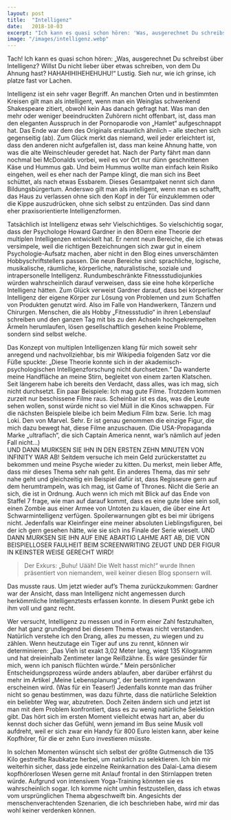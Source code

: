 ```yaml
---
layout: post
title:  "Intelligenz"
date:   2018-10-03
excerpt: "Ich kann es quasi schon hören: 'Was, ausgerechnet Du schreibst über Intelligenz? Willst Du nicht lieber über etwas schreiben, von dem Du Ahnung hast?'"
image: "/images/intelligenz.webp"
---
```


Tach! Ich kann es quasi schon hören: „Was, ausgerechnet Du schreibst über Intelligenz? Willst Du nicht lieber über etwas schreiben, von dem Du Ahnung hast? HAHAHIHIHEHEHUHU!“ 
Lustig. Sieh nur, wie ich grinse, ich platze fast vor Lachen.

Intelligenz ist ein sehr vager Begriff. An manchen Orten und in bestimmten Kreisen gilt man als intelligent, wenn man ein Weinglas schwenkend Shakespeare zitiert, obwohl kein Aas danach gefragt hat. Was man den mehr oder weniger beeindruckten Zuhörern nicht offenbart, ist, dass man den eleganten Ausspruch in der Pornoparodie von „Hamlet“ aufgeschnappt hat. Das Ende war dem des Originals erstaunlich ähnlich – alle stechen sich gegenseitig (ab). Zum Glück merkt das niemand, weil jeder erleichtert ist, dass den anderen nicht aufgefallen ist, dass man keine Ahnung hatte, von was die alte Weinschleuder geredet hat. Nach der Party fährt man dann nochmal bei McDonalds vorbei, weil es vor Ort nur dünn geschnittenen Käse und Hummus gab. Und beim Hummus wollte man einfach kein Risiko eingehen, weil es eher nach der Pampe klingt, die man sich ins Beet schüttet, als nach etwas Essbarem. Dieses Gesamtpaket nennt sich dann Bildungsbürgertum. Anderswo gilt man als intelligent, wenn man es schafft, das Haus zu verlassen ohne sich den Kopf in der Tür einzuklemmen oder die Kippe auszudrücken, ohne sich selbst zu entzünden. Das sind dann eher praxisorientierte Intelligenzformen.

Tatsächlich ist Intelligenz etwas sehr Vielschichtiges. So vielschichtig sogar, dass der Psychologe Howard Gardner in den 80ern eine Theorie der multiplen Intelligenzen entwickelt hat. Er nennt neun Bereiche, die ich etwas versimpele, weil die richtigen Bezeichnungen sich zwar gut in einem Psychologie-Aufsatz machen, aber nicht in den Blog eines unverschämten Hobbyschriftstellers passen. Die neun Bereiche sind: sprachliche, logische, musikalische, räumliche, körperliche, naturalistische, soziale und intrapersonelle Intelligenz. Rundumbeschränkte Fitnessstudiojunkies würden wahrscheinlich darauf verweisen, dass sie eine hohe körperliche Intelligenz hätten. Zum Glück verweist Gardner darauf, dass bei körperlicher Intelligenz der eigene Körper zur Lösung von Problemen und zum Schaffen von Produkten genutzt wird. Also im Falle von Handwerkern, Tänzern und Chirurgen. Menschen, die als Hobby „Fitnessstudio“ in ihren Lebenslauf schreiben und den ganzen Tag mit bis zu den Achseln hochgekrempelten Ärmeln herumlaufen, lösen gesellschaftlich gesehen keine Probleme, sondern sind selbst welche.

Das Konzept von multiplen Intelligenzen klang für mich soweit sehr anregend und nachvollziehbar, bis mir Wikipedia folgenden Satz vor die Füße spuckte: „Diese Theorie konnte sich in der akademisch-psychologischen Intelligenzforschung nicht durchsetzen.“ Da wanderte meine Handfläche an meine Stirn, begleitet von einem zarten Klatschen. Seit längerem habe ich bereits den Verdacht, dass alles, was ich mag, sich nicht durchsetzt. Ein paar Beispiele: Ich mag gute Filme. Trotzdem kommen zurzeit nur beschissene Filme raus. Scheinbar ist es das, was die Leute sehen wollen, sonst würde nicht so viel Müll in die Kinos schwappen. Für die nächsten Beispiele bleibe ich beim Medium Film bzw. Serie. Ich mag Loki. Den von Marvel. Sehr. Er ist genau genommen die einzige Figur, die mich dazu bewegt hat, diese Filme anzuschauen. (Die USA-Propaganda Marke „ultraflach“, die sich Captain America nennt, war’s nämlich auf jeden Fall nicht…)  
UND DANN MURKSEN SIE IHN IN DEN ERSTEN ZEHN MINUTEN VON INFINITY WAR AB! Seitdem versuche ich mein Geld zurückerstattet zu bekommen und meine Psyche wieder zu kitten. Du merkst, mein lieber Affe, dass mir dieses Thema sehr nah geht. Ein anderes Thema, das mir sehr nahe geht und gleichzeitig ein Beispiel dafür ist, dass Regisseure gern auf dem herumtrampeln, was ich mag, ist Game of Thrones. Nicht die Serie an sich, die ist in Ordnung. Auch wenn ich mich mit Blick auf das Ende von Staffel 7 frage, wie man auf darauf kommt, dass es eine gute Idee sein soll, einen Zombie aus einer Armee von Untoten zu klauen, die über eine Art Schwarmintelligenz verfügen. Spoilerwarnungen gibt es bei mir übrigens nicht. Jedenfalls war Kleinfinger eine meiner absoluten Lieblingsfiguren, bei der ich gern gesehen hätte, wie sie sich ins Finale der Serie wieselt. UND DANN MURKSEN SIE IHN AUF EINE ABARTIG LAHME ART AB, DIE VON BEISPIELLOSER FAULHEIT BEIM SCREENWRITING ZEUGT UND DER FIGUR IN KEINSTER WEISE GERECHT WIRD!

> Der Exkurs: „Buhu! Uääh! Die Welt hasst mich!“ wurde Ihnen präsentiert von niemandem, weil keiner diesen Blog sponsern will.

Das musste raus. Um jetzt wieder auf’s Thema zurückzukommen: Gardner war der Ansicht, dass man Intelligenz nicht angemessen durch herkömmliche Intelligenztests erfassen konnte. In diesem Punkt gebe ich ihm voll und ganz recht.

Wer versucht, Intelligenz zu messen und in Form einer Zahl festzuhalten, der hat ganz grundlegend bei diesem Thema etwas nicht verstanden. Natürlich verstehe ich den Drang, alles zu messen, zu wiegen und zu zählen. Wenn heutzutage ein Tiger auf uns zu rennt, können wir determinieren: „Das Vieh ist exakt 3,02 Meter lang, wiegt 135 Kilogramm und hat dreieinhalb Zentimeter lange Reißzähne. Es wäre gesünder für mich, wenn ich panisch flüchten würde.“ Mein persönlicher Entscheidungsprozess würde anders ablaufen, aber darüber erfährst du mehr im Artikel „Meine Lebensplanung“, der bestimmt irgendwann erscheinen wird. (Was für ein Teaser!) Jedenfalls konnte man das früher nicht so genau bestimmen, was dazu führte, dass die natürliche Selektion ein beliebter Weg war, abzutreten. Doch Zeiten ändern sich und jetzt ist man mit dem Problem konfrontiert, dass es zu wenig natürliche Selektion gibt. Das hört sich im ersten Moment vielleicht etwas hart an, aber du kennst doch sicher das Gefühl, wenn jemand im Bus seine Musik voll aufdreht, weil er sich zwar ein Handy für 800 Euro leisten kann, aber keine Kopfhörer, für die er zehn Euro investieren müsste.

In solchen Momenten wünscht sich selbst der größte Gutmensch die 135 Kilo gestreifte Raubkatze herbei, um natürlich zu selektieren. Ich bin mir weiterhin sicher, dass jede einzelne Reinkarnation des Dalai-Lama diesem kopfhörerlosen Wesen gerne mit Anlauf frontal in den Stirnlappen treten würde. Aufgrund von intensivem Yoga-Training könnten sie es wahrscheinlich sogar. Ich komme nicht umhin festzustellen, dass ich etwas vom ursprünglichen Thema abgeschweift bin. Angesichts der menschenverachtenden Szenarien, die ich beschrieben habe, wird mir das wohl keiner verdenken können.